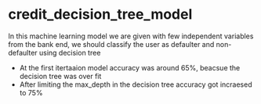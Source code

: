 # credit_decision_tree_model

In this machine learning model we are given with few independent variables from the bank end, we should classify the user as defaulter and non-defaulter using decision tree

* At the first itertaaion model accuracy was around 65%, beacsue the decision tree was over fit
* After limiting the max_depth in the decision tree accuracy got incraesed to 75%
